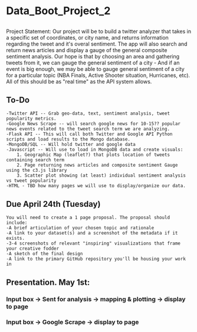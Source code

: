 # Data_Boot_Project_2


## 

Project Statement: Our project will be to build a twitter analyzer that takes in a specific set of coordinates, or city name, and  returns information regarding the tweet and it's overal sentiment. The app will also search and return news articles and display a gauge of the general composite sentiment analysis. Our hope is that by choosing an area and gathering tweets from it, we can gauge the general sentiment of a city - And if an event is big enough, we may be able to gauge general sentiment of a city for a particular topic (NBA Finals, Active Shooter situation, Hurricanes, etc). All of this should be as "real time" as the API system allows.

## To-Do

	-Twitter API -- Grab geo-data, text, sentiment analysis, tweet popularity metrics. 
	-Google News Scrape -- will search google news for 10-15?? popular news events related to the tweet search term we are analyzing.
	-Flask API -- This will call both Twitter and Google API Python scripts and load results to the Mongo database.
	-MongoDB/SQL -- Will hold twitter and google data
	-Javascript -- Will use to load in MongoDB data and create visuals:
		1. Geographic Map (leaflet?) that plots location of tweets containing search term
		2. Page returning news articles and composite sentiment Gauge using the c3.js library
		3. Scatter plot showing (at least) individual sentiment analysis vs tweet popularity
	-HTML - TBD how many pages we will use to display/organize our data.


## Due April 24th (Tuesday)

	You will need to create a 1 page proposal. The proposal should include:
	-A brief articulation of your chosen topic and rationale
	-A link to your dataset(s) and a screenshot of the metadata if it exists.
	-3-4 screenshots of relevant "inspiring" visualizations that frame your creative fodder
	-A sketch of the final design
	-A link to the primary GitHub repository you'll be housing your work in

## Presentation. May 1st:





### Input box -> Sent for analysis -> mapping & plotting -> display to page
### Input box -> Google Scrape -> display to page
